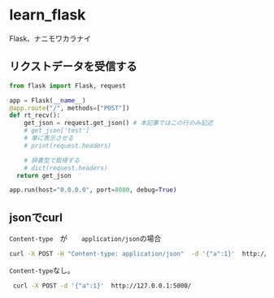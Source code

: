 # learn_flask

Flask、ナニモワカラナイ

## リクストデータを受信する

```py
from flask import Flask, request

app = Flask(__name__)
@app.route("/", methods=["POST"])
def rt_recv():
    get_json = request.get_json() # 本記事ではこの行のみ記述
    # get_json['test']
    # 単に表示させる
    # print(request.headers)

    # 辞書型で取得する
    # dict(request.headers)
  return get_json

app.run(host="0.0.0.0", port=8080, debug=True)
```

## jsonでcurl

`Content-type`　が　　`application/json`の場合

```bash
curl -X POST -H "Content-type: application/json"  -d '{"a":1}'  http://127.0.0.1:5000/
```

`Content-type`なし。

```bash
 curl -X POST -d '{"a":1}'  http://127.0.0.1:5000/
 ```